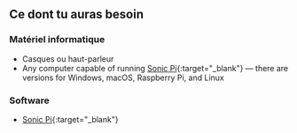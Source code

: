 ## Ce dont tu auras besoin

### Matériel informatique

* Casques ou haut-parleur
* Any computer capable of running [Sonic Pi](https://sonic-pi.net){:target="_blank"} — there are versions for Windows, macOS, Raspberry Pi, and Linux

### Software

* [Sonic Pi](https://sonic-pi.net){:target="_blank"}